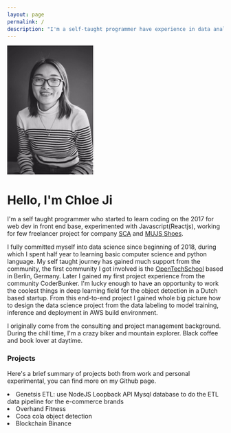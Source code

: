 ```yaml
---
layout: page
permalink: /
description: "I'm a self-taught programmer have experience in data analysis, deep learning. I like writing code(abstract my thought by mixing the English and Maths together) and drinking coffee, and biking."
---
```


<div markdown="1" class="about">
<img src="/assets/chloe.jpeg" class="profile-pic" height=300 weight=300/>

# Hello, I'm Chloe Ji 

I'm a self taught programmer who started to learn coding on the 2017 for web dev in front end base, experimented with Javascript(Reactjs), working for few freelancer project for company <a href='https://www.scachess.com/'>SCA</a> and <a href='https://www.mjus-shoes.com/'> MUJS Shoes</a>.

I fully committed myself into data science since beginning of 2018, during which I spent half year to learning basic computer science and python language. My self taught journey has gained much support from the community, the first community I got involved is the <a href='https://www.opentechschool.org/'>OpenTechSchool</a> based in Berlin, Germany. Later I gained my first project experience from the community CoderBunker. I'm lucky enough to have an opportunity to work the coolest things in deep learning field for the object detection in a Dutch based startup. From this end-to-end project I gained whole big picture how to design the data science project from the data labeling to model training, inference and deployment in AWS build environment. 


I originally come from the consulting and project management background. During the chill time, I'm a crazy biker and mountain explorer. Black coffee and book lover at daytime.

### Projects
Here's a brief summary of projects both from work and personal experimental, you can find more on my Github page.

<li>Genetsis ETL: use NodeJS Loopback API Mysql database to do the ETL data pipeline for the e-commerce brands </li>
<li>Overhand Fitness </li>
<li>Coca cola object detection </li>
<li>Blockchain Binance </li>

</div> 
